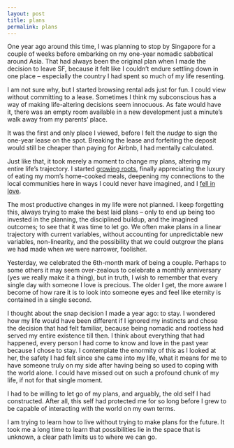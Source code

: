```yaml
---
layout: post
title: plans
permalink: plans
---
```

One year ago around this time, I was planning to stop by Singapore for a couple of weeks before embarking on my one-year nomadic sabbatical around Asia. That had always been the original plan when I made the decision to leave SF, because it felt like I couldn’t endure settling down in one place – especially the country I had spent so much of my life resenting.

I am not sure why, but I started browsing rental ads just for fun. I could view without committing to a lease. Sometimes I think my subconscious has a way of making life-altering decisions seem innocuous. As fate would have it, there was an empty room available in a new development just a minute’s walk away from my parents’ place. 

It was the first and only place I viewed, before I felt the _nudge_ to sign the one-year lease on the spot. Breaking the lease and forfeiting the deposit would still be cheaper than paying for Airbnb, I had mentally calculated. 

Just like that, it took merely a moment to change my plans, altering my entire life’s trajectory. I started [growing roots](http://journal.winnielim.org/growing-roots), finally appreciating the luxury of eating my mom’s home-cooked meals, deepening my connections to the local communities here in ways I could never have imagined, and I [fell in love](http://journal.winnielim.org/her).

The most productive changes in my life were not planned. I keep forgetting this, always trying to make the best laid plans – only to end up being too invested in the planning, the disciplined buildup, and the imagined outcomes; to see that it was time to let go. We often make plans in a linear trajectory with current variables, without accounting for unpredictable new variables, non-linearity, and the possibility that we could outgrow the plans we had made when we were narrower, foolisher. 

Yesterday, we celebrated the 6th-month mark of being a couple. Perhaps to some others it may seem over-zealous to celebrate a monthly anniversary (yes we really make it a thing), but in truth, I wish to remember that every single day with someone I love is precious. The older I get, the more aware I become of how rare it is to look into someone eyes and feel like eternity is contained in a single second. 

I thought about the snap decision I made a year ago: to stay. I wondered how my life would have been different if I ignored my instincts and chose the decision that had felt familiar, because being nomadic and rootless had served my entire existence till then. I think about everything that had happened, every person I had come to know and love in the past year because I chose to stay. I contemplate the enormity of this as I looked at her, the safety I had felt since she came into my life, what it means for me to have someone truly on my side after having being so used to coping with the world alone. I could have missed out on such a profound chunk of my life, if not for that single moment.

I had to be willing to let go of my plans, and arguably, the old self I had constructed. After all, this self had protected me for so long before I grew to be capable of interacting with the world on my own terms. 

I am trying to learn how to live without trying to make plans for the future. It took me a long time to learn that possibilities lie in the space that is unknown, a clear path limits us to where we can go.

